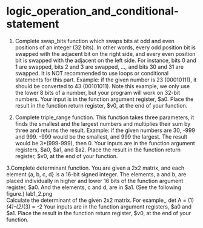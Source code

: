# logic_operation_and_conditional-statement
1. Complete swap_bits function which swaps bits at odd and even positions of an integer (32 bits). In other words, every odd position bit is swapped with the adjacent bit on the right side, and every even position bit is swapped with the adjacent on the left side. For instance, bits 0 and 1 are swapped, bits 2 and 3 are swapped, ..., and bits 30 and 31 are swapped. It is NOT recommended to use loops or conditional statements for this part.
Example: if the given number is 23 (00010111), it should be converted to 43 (00101011). Note this example, we only use the lower 8 bits of a number, but your program will work on 32-bit numbers. 
 Your input is in the function argument register, $a0. Place the result in the function return register, $v0, at the end of your function.


2. Complete triple_range function. This function takes three parameters,  it finds the smallest and the largest numbers and multiplies their sum by three and returns the result.
Example: if the given numbers are 30, -999 and 999. -999 would be the smallest, and 999 the largest. The result would be 3*(999-999), then 0.
Your inputs are in the function argument registers, $a0, $a1, and $a2. Place the result in the function return register, $v0, at the end of your function.

3.Complete determinant function. You are given a 2x2 matrix, and each element {a, b, c, d} is a 16-bit signed integer. The elements, a and b, are placed individually in higher and lower 16 bits of the function argument register, $a0. And the elements, c and d, are in $a1. (See the following figure.)
lab1_2.png   
Calculate the determinant of the given 2x2 matrix. 
For example,, det A = (1)*(4)-(2)*(3) = -2
Your inputs are in the function argument registers, $a0 and $a1. Place the result in the function return register, $v0, at the end of your function.
